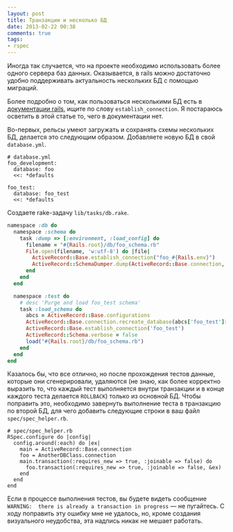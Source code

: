 ```yaml
---
layout: post
title: Транзакции и несколько БД
date: 2013-02-22 00:38
comments: true
tags:
- rspec
---
```


Иногда так случается, что на проекте необходимо использовать более одного сервера баз данных. Оказывается, в rails можно
достаточно удобно поддерживать актуальность нескольких БД с помощью миграций.

<!-- more -->

Более подробно о том, как пользоваться несколькими БД есть в [документации rails](http://apidock.com/rails/ActiveRecord/Base), ищите по слову
`establish_connection`. Я постараюсь осветить в этой статье то, чего в документации нет.

Во-первых, рельсы умеют загружать и сохранять схемы нескольких БД, делается это следующим образом. Добавляете новую БД в
свой `database.yml`.

```
# database.yml
foo_development:
  database: foo
  <<: *defaults

foo_test:
  database: foo_test
  <<: *defaults
```

Создаете rake-задачу `lib/tasks/db.rake`.

```ruby lib/tasks/db.rake
namespace :db do
  namespace :schema do
    task :dump => [:environment, :load_config] do
      filename = "#{Rails.root}/db/foo_schema.rb"
      File.open(filename, 'w:utf-8') do |file|
        ActiveRecord::Base.establish_connection("foo_#{Rails.env}")
        ActiveRecord::SchemaDumper.dump(ActiveRecord::Base.connection, file)
      end
    end
  end

  namespace :test do
    # desc 'Purge and load foo_test schema'
    task :load_schema do
      abcs = ActiveRecord::Base.configurations
      ActiveRecord::Base.connection.recreate_database(abcs['foo_test']['database'])
      ActiveRecord::Base.establish_connection('foo_test')
      ActiveRecord::Schema.verbose = false
      load("#{Rails.root}/db/foo_schema.rb")
    end
  end
end
```

Казалось бы, что все отлично, но после прохождения тестов данные, которые они сгенерировали, удаляются (не знаю, как
более корректно выразить то, что каждый тест выполняется внутри транзакции и в конце каждого теста делается `ROLLBACK`)
только из основной БД. Чтобы поправить это, необходимо завернуть выполнение теста в транзакцию по второй БД, для чего
добавить следующие строки в ваш файл `spec/spec_helper.rb`.

```
# spec/spec_helper.rb
RSpec.configure do |config|
  config.around(:each) do |ex|
    main = ActiveRecord::Base.connection
    foo = AnotherDBClass.connection
    main.transaction(:requires_new => true, :joinable => false) do
      foo.transaction(:requires_new => true, :joinable => false, &ex)
    end
  end
end

```

Если в процессе выполнения тестов, вы будете видеть сообщение `WARNING:  there is already a transaction in progress` —
не пугайтесь. С ходу поправить эту ошибку мне не удалось, но, кроме создания визуального неудобства, эта надпись никак не мешает работать.
